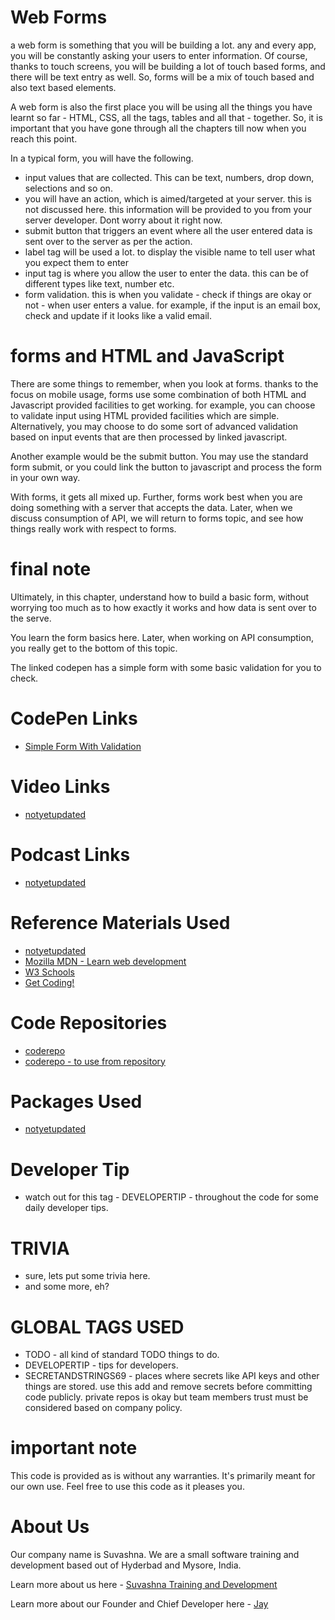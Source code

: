# Web Forms

a web form is something that you will be building a lot. any and every app, you will be constantly asking your users to enter information. Of course, thanks to touch screens, you will be building a lot of touch based forms, and there will be text entry as well. So, forms will be a mix of touch based and also text based elements. 

A web form is also the first place you will be using all the things you have learnt so far - HTML, CSS, all the tags, tables and all that - together. So, it is important that you have gone through all the chapters till now when you reach this point.

In a typical form, you will have the following.

* input values that are collected. This can be text, numbers, drop down, selections and so on.
* you will have an action, which is aimed/targeted at your server. this is not discussed here. this information will be provided to you from your server developer. Dont worry about it right now.
* submit button that triggers an event where all the user entered data is sent over to the server as per the action.
* label tag will be used a lot. to display the visible name to tell user what you expect them to enter
* input tag is where you allow the user to enter the data. this can be of different types like text, number etc.
* form validation. this is when you validate - check if things are okay or not - when user enters a value. for example, if the input is an email box, check and update if it looks like a valid email.

# forms and HTML and JavaScript

There are some things to remember, when you look at forms. thanks to the focus on mobile usage, forms use some combination of both HTML and Javascript provided facilities to get working. for example, you can choose to validate input using HTML provided facilities which are simple. Alternatively, you may choose to do some sort of advanced validation based on input events that are then processed by linked javascript. 

Another example would be the submit button. You may use the standard form submit, or you could link the button to javascript and process the form in your own way. 

With forms, it gets all mixed up. Further, forms work best when you are doing something with a server that accepts the data. Later, when we discuss consumption of API, we will return to forms topic, and see how things really work with respect to forms.

# final note

Ultimately, in this chapter, understand how to build a basic form, without worrying too much as to how exactly it works and how data is sent over to the serve. 

You learn the form basics here. Later, when working on API consumption, you really get to the bottom of this topic.

The linked codepen has a simple form with some basic validation for you to check.

# CodePen Links

* [Simple Form With Validation](https://codepen.io/jay-pancodu/pen/OJMVjJL)

# Video Links

* [notyetupdated](Link)

# Podcast Links

* [notyetupdated](Link)

# Reference Materials Used 

* [notyetupdated](Link)
* [Mozilla MDN - Learn web development](https://developer.mozilla.org/en-US/docs/Learn)
* [W3 Schools](https://www.w3schools.com)
* [Get Coding!](https://getcodingkids.com/missions/)

# Code Repositories

* [coderepo](https://github.com/Suvashna-Training-and-Development/Tutorials/tree/master/WebCode/simple-form-with-validation/)
* [coderepo - to use from repository](../WebCode/simple-form-with-validation/)

# Packages Used 

* [notyetupdated](Link)

# Developer Tip 

* watch out for this tag - DEVELOPERTIP - throughout the code for some daily developer tips.

# TRIVIA 

* sure, lets put some trivia here.
* and some more, eh?

# GLOBAL TAGS USED

* TODO - all kind of standard TODO things to do. 
* DEVELOPERTIP - tips for developers.
* SECRETANDSTRINGS69 - places where secrets like API keys and other things are stored. use this add and remove secrets before committing code publicly. private repos is okay but team members trust must be considered based on company policy. 

# important note 

This code is provided as is without any warranties. It's primarily meant for our own use. Feel free to use this code as it pleases you.

# About Us

Our company name is Suvashna. We are a small software training and development based out of Hyderbad and Mysore, India. 

Learn more about us here - [Suvashna Training and Development](https://suvashna.com)

Learn more about our Founder and Chief Developer here - [Jay](http://thechalakas.com)